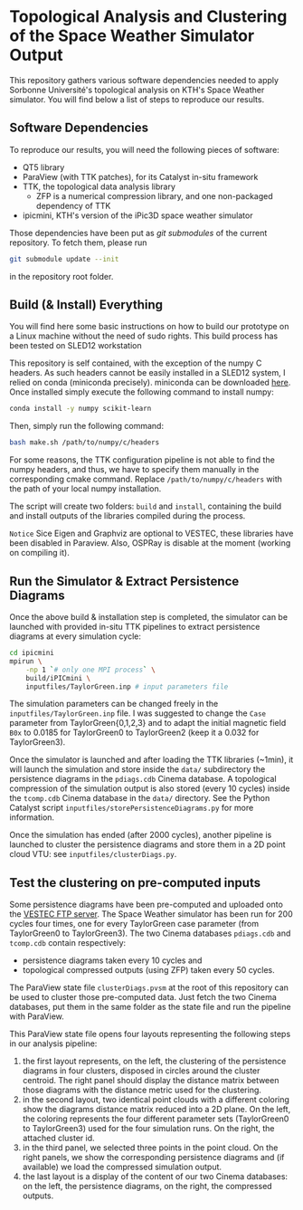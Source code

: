 Topological Analysis and Clustering of the Space Weather Simulator Output
=========================================================================

This repository gathers various software dependencies needed to apply
Sorbonne Université's topological analysis on KTH's Space Weather
simulator. You will find below a list of steps to reproduce our
results.

Software Dependencies
---------------------

To reproduce our results, you will need the following pieces of
software:
* QT5 library
* ParaView (with TTK patches), for its Catalyst in-situ framework
* TTK, the topological data analysis library
  + ZFP is a numerical compression library, and one non-packaged dependency of TTK
* ipicmini, KTH's version of the iPic3D space weather simulator

Those dependencies have been put as *git submodules* of the current
repository. To fetch them, please run

```sh
git submodule update --init
```
in the repository root folder.


Build (& Install) Everything
----------------------------

You will find here some basic instructions on how to build our
prototype on a Linux machine without the need of sudo rights.
This build process has been tested on SLED12 workstation

This repository is self contained, with the exception of the numpy C headers.
As such headers cannot be easily installed in a SLED12 system, I relied on conda (miniconda precisely).
miniconda can be downloaded [here](https://docs.conda.io/en/latest/miniconda.html).
Once installed simply execute the following command to install numpy:

```sh
conda install -y numpy scikit-learn 
```
Then, simply run the following command:

```sh
bash make.sh /path/to/numpy/c/headers
```
For some reasons, the TTK configuration pipeline is not able to find the numpy headers, and thus, we have to specify them manually in the corresponding cmake command. Replace `/path/to/numpy/c/headers` with the path of your local numpy installation.

The script will create two folders: `build` and `install`, containing the build and install outputs of the libraries compiled during the process.

`Notice` Sice Eigen and Graphviz are optional to VESTEC, these libraries have been disabled in Paraview.
Also, OSPRay is disable at the moment (working on compiling it).


Run the Simulator & Extract Persistence Diagrams
------------------------------------------------

Once the above build & installation step is completed, the simulator
can be launched with provided in-situ TTK pipelines to extract
persistence diagrams at every simulation cycle:

```sh
cd ipicmini
mpirun \
    -np 1 `# only one MPI process` \
    build/iPICmini \
    inputfiles/TaylorGreen.inp # input parameters file
```

The simulation parameters can be changed freely in the
`inputfiles/TaylorGreen.inp` file. I was suggested to change the
`Case` parameter from TaylorGreen{0,1,2,3} and to adapt the
initial magnetic field `B0x` to 0.0185 for TaylorGreen0 to
TaylorGreen2 (keep it a 0.032 for TaylorGreen3).

Once the simulator is launched and after loading the TTK libraries
(~1min), it will launch the simulation and store inside the `data/`
subdirectory the persistence diagrams in the `pdiags.cdb` Cinema
database. A topological compression of the simulation output is also
stored (every 10 cycles) inside the `tcomp.cdb` Cinema database in the
`data/` directory. See the Python Catalyst script
`inputfiles/storePersistenceDiagrams.py` for more information.

Once the simulation has ended (after 2000 cycles), another pipeline is
launched to cluster the persistence diagrams and store them in a
2D point cloud VTU: see `inputfiles/clusterDiags.py`.

Test the clustering on pre-computed inputs
------------------------------------------

Some persistence diagrams have been pre-computed and uploaded onto the
[VESTEC FTP server](ftp://ftp.dlr.de/datasets/persistence_diagrams/).
The Space Weather simulator has been run for 200 cycles four times,
one for every TaylorGreen case parameter (from TaylorGreen0 to
TaylorGreen3).
 The two Cinema databases `pdiags.cdb` and `tcomp.cdb`
contain respectively:
* persistence diagrams taken every 10 cycles and
* topological compressed outputs (using ZFP) taken every 50 cycles.

The ParaView state file `clusterDiags.pvsm` at the root of this
repository can be used to cluster those pre-computed data. Just fetch
the two Cinema databases, put them in the same folder as the state
file and run the pipeline with ParaView.

This ParaView state file opens four layouts representing the following
steps in our analysis pipeline:

1. the first layout represents, on the left, the clustering of the
   persistence diagrams in four clusters, disposed in circles around
   the cluster centroid. The right panel should display the distance
   matrix between those diagrams with the distance metric used for the
   clustering.
2. in the second layout, two identical point clouds with a different
   coloring show the diagrams distance matrix reduced into a 2D
   plane. On the left, the coloring represents the four different
   parameter sets (TaylorGreen0 to TaylorGreen3) used for the four
   simulation runs. On the right, the attached cluster id.
3. in the third panel, we selected three points in the point cloud. On
   the right panels, we show the corresponding persistence diagrams
   and (if available) we load the compressed simulation output.
4. the last layout is a display of the content of our two Cinema
   databases: on the left, the persistence diagrams, on the right, the
   compressed outputs.
